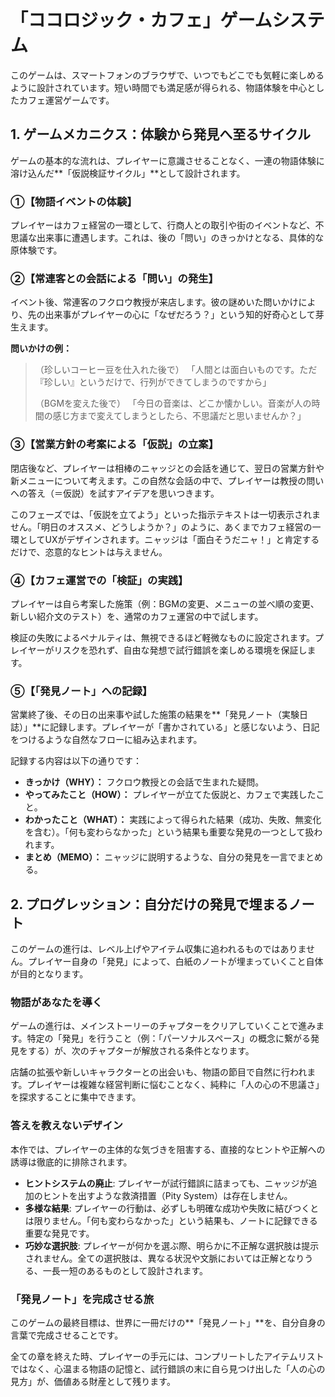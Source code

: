 # 「ココロジック・カフェ」ゲームシステム

このゲームは、スマートフォンのブラウザで、いつでもどこでも気軽に楽しめるように設計されています。短い時間でも満足感が得られる、物語体験を中心としたカフェ運営ゲームです。

## 1. ゲームメカニクス：体験から発見へ至るサイクル

ゲームの基本的な流れは、プレイヤーに意識させることなく、一連の物語体験に溶け込んだ**「仮説検証サイクル」**として設計されます。

### ①【物語イベントの体験】

プレイヤーはカフェ経営の一環として、行商人との取引や街のイベントなど、不思議な出来事に遭遇します。これは、後の「問い」のきっかけとなる、具体的な原体験です。

### ②【常連客との会話による「問い」の発生】

イベント後、常連客のフクロウ教授が来店します。彼の謎めいた問いかけにより、先の出来事がプレイヤーの心に「なぜだろう？」という知的好奇心として芽生えます。

**問いかけの例：**
> （珍しいコーヒー豆を仕入れた後で）
> 「人間とは面白いものです。ただ『珍しい』というだけで、行列ができてしまうのですから」
>
> （BGMを変えた後で）
> 「今日の音楽は、どこか懐かしい。音楽が人の時間の感じ方まで変えてしまうとしたら、不思議だと思いませんか？」

### ③【営業方針の考案による「仮説」の立案】

閉店後など、プレイヤーは相棒のニャッジとの会話を通じて、翌日の営業方針や新メニューについて考えます。この自然な会話の中で、プレイヤーは教授の問いへの答え（＝仮説）を試すアイデアを思いつきます。

このフェーズでは、「仮説を立てよう」といった指示テキストは一切表示されません。「明日のオススメ、どうしようか？」のように、あくまでカフェ経営の一環としてUXがデザインされます。ニャッジは「面白そうだニャ！」と肯定するだけで、恣意的なヒントは与えません。

### ④【カフェ運営での「検証」の実践】

プレイヤーは自ら考案した施策（例：BGMの変更、メニューの並べ順の変更、新しい紹介文のテスト）を、通常のカフェ運営の中で試します。

検証の失敗によるペナルティは、無視できるほど軽微なものに設定されます。プレイヤーがリスクを恐れず、自由な発想で試行錯誤を楽しめる環境を保証します。

### ⑤【「発見ノート」への記録】

営業終了後、その日の出来事や試した施策の結果を**「発見ノート（実験日誌）」**に記録します。プレイヤーが「書かされている」と感じないよう、日記をつけるような自然なフローに組み込まれます。

記録する内容は以下の通りです：
- **きっかけ（WHY）：** フクロウ教授との会話で生まれた疑問。
- **やってみたこと（HOW）：** プレイヤーが立てた仮説と、カフェで実践したこと。
- **わかったこと（WHAT）：** 実践によって得られた結果（成功、失敗、無変化を含む）。「何も変わらなかった」という結果も重要な発見の一つとして扱われます。
- **まとめ（MEMO）：** ニャッジに説明するような、自分の発見を一言でまとめる。

## 2. プログレッション：自分だけの発見で埋まるノート

このゲームの進行は、レベル上げやアイテム収集に追われるものではありません。プレイヤー自身の「発見」によって、白紙のノートが埋まっていくこと自体が目的となります。

### 物語があなたを導く

ゲームの進行は、メインストーリーのチャプターをクリアしていくことで進みます。特定の「発見」を行うこと（例：「パーソナルスペース」の概念に繋がる発見をする）が、次のチャプターが解放される条件となります。

店舗の拡張や新しいキャラクターとの出会いも、物語の節目で自然に行われます。プレイヤーは複雑な経営判断に悩むことなく、純粋に「人の心の不思議さ」を探求することに集中できます。

### 答えを教えないデザイン

本作では、プレイヤーの主体的な気づきを阻害する、直接的なヒントや正解への誘導は徹底的に排除されます。

- **ヒントシステムの廃止**: プレイヤーが試行錯誤に詰まっても、ニャッジが追加のヒントを出すような救済措置（Pity System）は存在しません。
- **多様な結果**: プレイヤーの行動は、必ずしも明確な成功や失敗に結びつくとは限りません。「何も変わらなかった」という結果も、ノートに記録できる重要な発見です。
- **巧妙な選択肢**: プレイヤーが何かを選ぶ際、明らかに不正解な選択肢は提示されません。全ての選択肢は、異なる状況や文脈においては正解となりうる、一長一短のあるものとして設計されます。

### 「発見ノート」を完成させる旅

このゲームの最終目標は、世界に一冊だけの**「発見ノート」**を、自分自身の言葉で完成させることです。

全ての章を終えた時、プレイヤーの手元には、コンプリートしたアイテムリストではなく、心温まる物語の記憶と、試行錯誤の末に自ら見つけ出した「人の心の見方」が、価値ある財産として残ります。
